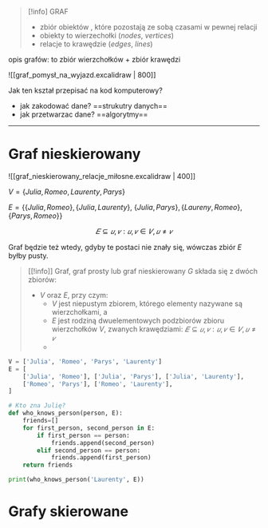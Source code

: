 
>[!info] GRAF
>- zbiór obiektów , które pozostają ze sobą czasami w pewnej relacji
>- obiekty to wierzechołki (*nodes*, *vertices*)
>- relacje to krawędzie (*edges*, *lines*)

opis grafów: to zbiór wierzchołków + zbiór krawędzi

![[graf_pomysł_na_wyjazd.excalidraw | 800]]

Jak ten kształ przepisać na kod komputerowy?
- jak zakodować dane? ==strukutry danych==
- jak przetwarzac dane? ==algorytmy==

---
# Graf nieskierowany
![[graf_nieskierowany_relacje_miłosne.excalidraw | 400]]

$V=\{Julia, Romeo, Laurenty, Parys\}$

$E= \{ \{Julia, Romeo \}, \{Julia, Laurenty\},$
$\{Julia, Parys \}, \{Laureny, Romeo \}, \{Parys, Romeo \} \}$

$$
𝐸 ⊆ {{𝑢, 𝑣}: 𝑢, 𝑣 ∈ 𝑉, 𝑢 ≠ 𝑣}
$$


Graf będzie też wtedy, gdyby te postaci nie znały się, wówczas zbiór $E$ byłby pusty.

>[[!info]] Graf, graf prosty lub graf nieskierowany $G$
> składa się z dwóch zbiorów: 
> - $V$ oraz $E$, przy czym: 
> 	- *V* jest niepustym zbiorem, którego elementy nazywane są wierzchołkami, a 
> 	- *E* jest rodziną dwuelementowych podzbiorów zbioru wierzchołków *V*, zwanych krawędziami: $𝐸 ⊆ {{𝑢, 𝑣}: 𝑢, 𝑣 ∈ 𝑉, 𝑢 ≠ 𝑣}$
> 	- 

```python
V = ['Julia', 'Romeo', 'Parys', 'Laurenty']
E = [
    ['Julia', 'Romeo'], ['Julia', 'Parys'], ['Julia', 'Laurenty'],
    ['Romeo', 'Parys'], ['Romeo', 'Laurenty'],
]

# Kto zna Julię?
def who_knows_person(person, E):
    friends=[]
    for first_person, second_person in E:
        if first_person == person:
            friends.append(second_person)
        elif second_person == person:
            friends.append(first_person)
    return friends

print(who_knows_person('Laurenty', E))
```



# Grafy skierowane















